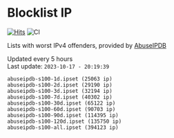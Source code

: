 # Blocklist IP

[![Hits](https://hits.seeyoufarm.com/api/count/incr/badge.svg?url=https%3A%2F%2Fgithub.com%2Fborestad%2Fblocklist-ip%2F&count_bg=%2379C83D&title_bg=%23555555&icon=&icon_color=%23E7E7E7&title=hits&edge_flat=false)](https://hits.seeyoufarm.com)  ![CI](https://img.shields.io/github/workflow/status/borestad/blocklist-ip/CI?style=flat-square)

Lists with worst IPv4 offenders, provided by [AbuseIPDB](https://www.abuseipdb.com/)

<!-- FOOTER-PLACEHOLDER -->
Updated every 5 hours<br>
Last update: `2023-10-17 - 20:19:39`
```
abuseipdb-s100-1d.ipset (25063 ip)
abuseipdb-s100-2d.ipset (29190 ip)
abuseipdb-s100-3d.ipset (32194 ip)
abuseipdb-s100-7d.ipset (40302 ip)
abuseipdb-s100-30d.ipset (65122 ip)
abuseipdb-s100-60d.ipset (90703 ip)
abuseipdb-s100-90d.ipset (114395 ip)
abuseipdb-s100-120d.ipset (135750 ip)
abuseipdb-s100-all.ipset (394123 ip)
```
